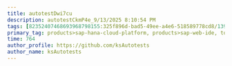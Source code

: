 ```yaml
---
title: autotestDwi7cu
description: autotestCkmP4e_9/13/2025 8:10:54 PM
tags: [82352407468693968798155:325f896d-bad5-49ee-a4e6-518589778cd8/139269250608756787992873,197f4ec4-6c14-5b5e-9fb3-058e21403d41:tech/73554900100700000996,c1a376dd-ebd0-4787-804e-a23fef23ba06:4625ac99-30b5-4df6-a6c5-f840dd406e80/1bf8f1d5-d54a-41e0-b203-d94deae18a3c]
primary_tag: products>sap-hana-cloud-platform, products>sap-web-ide, topic>cloud
time: 764
author_profile: https://github.com/ksAutotests
author_name: ksAutotests
---
```

